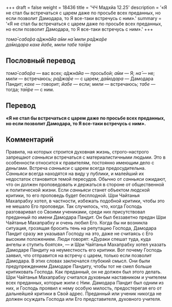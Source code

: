+++
draft = false
weight = 18436
title = 'ЧЧ Мадхйа 12.25'
description = '«Я не стал бы встречаться с царем даже по просьбе всех преданных, но если позволит Дамодара, то Я все-таки встречусь с ним».'
summary = '«Я не стал бы встречаться с царем даже по просьбе всех преданных, но если позволит Дамодара, то Я все-таки встречусь с ним».'
+++

_тома̄-саба̄ра а̄джн̃а̄йа а̄ми на̄ мили ра̄джа̄ре  
да̄модара кахе йабе, мили табе та̄н̇ре_

## Пословный перевод

_тома̄_\-_саба̄ра_ — вас всех; _а̄джн̃а̄йа_ — просьбой; _а̄ми_ — Я; _на̄_ — не; _мили_ — встречаюсь; _ра̄джа̄ре_ — с царем; _да̄модара_ — Дамодара Пандит; _кахе_ — говорит; _йабе_ — если; _мили_ — встречаюсь; _табе_ — тогда; _та̄н̇ре_ — с ним.

## Перевод

**«Я не стал бы встречаться с царем даже по просьбе всех преданных, но если позволит Дамодара, то Я все-таки встречусь с ним».**

## Комментарий

Правила, на которых строится духовная жизнь, строго-настрого запрещают _санньяси_ встречаться с материалистичными людьми. Это в особенности относится к правителям, постоянно имеющим дело с деньгами. Встреча _санньяси_ с царем всегда предосудительна. _Санньяси_ всегда находятся на виду у публики, и малейший их недостаток становится темой пересудов. Обычно от _санньяси_ ожидают, что он должен проповедовать и держаться в стороне от общественной и политической жизни. Если _санньяси_ станет объектом людской критики, то его проповедь будет бесплодной. Шри Чайтанья Махапрабху хотел, в частности, избежать подобной критики, чтобы это не мешало Его проповеди. Так случилось, что, когда Господь разговаривал со Своими учениками, среди них присутствовал преданный по имени Дамодара Пандит. Он был беззаветно предан Шри Чайтанье Махапрабху и очень любил Его. Когда бы ни возникла ситуация, грозящая бросить тень на репутацию Господа, Дамодара Пандит сразу же указывал Господу на это, даже не считаясь с Его высоким положением. Люди говорят: «Дураки спешат туда, куда ангелы и ступить боятся», — и Шри Чайтанья Махапрабху хотел указать Дамодаре Пандиту на неуместность его критики. Вот почему Господь заявил, что отправится на встречу с царем, только если позволит Дамодара. В этих словах заключался глубокий смысл. Они были предупреждением Дамодаре Пандиту, чтобы тот не смел больше критиковать Господа. Как преданный, он не должен был этого делать. Шри Чайтанья Махапрабху считался духовным наставником и учителем всех преданных, которые жили с Ним. Дамодара Пандит был одним из них, и Господь проявил к нему особую милость, предостерегая его от дальнейшей критики в Свой адрес. Преданный или ученик никогда не должен осуждать Господа или Его представителя, духовного учителя.
